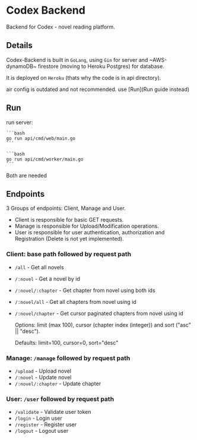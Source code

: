 # Codex Backend

Backend for Codex - novel reading platform.

## Details

Codex-Backend is built in `GoLang`, using `Gin` for server and ~AWS-dynamoDB~ firestore (moving to Heroku Postgres) for database.

It is deployed on `Heroku` (thats why the code is in api directory).

air config is outdated and not recommended. use [Run](Run guide instead)

## Run
run server:

    ```bash
    go run api/cmd/web/main.go
    ```

    ```bash
    go run api/cmd/worker/main.go
    ```

Both are needed

## Endpoints

3 Groups of endpoints: Client, Manage and User.

- Client is responsible for basic GET requests.
- Manage is responsible for Upload/Modification operations.
- User is responsible for user authentication, authorization and Registration (Delete is not yet implemented).

### Client: base path followed by request path
- `/all` - Get all novels
- `/:novel` - Get a novel by id
- `/:novel/:chapter` - Get chapter from novel using both ids
- `/:novel/all` - Get all chapters from novel using id
- `/:novel/chapter` - Get cursor paginated chapters from novel using id

    Options: limit (max 100), cursor (chapter index (integer)) and sort ("asc" || "desc").

    Defaults: limit=100, cursor=0, sort="desc"

### Manage: `/manage` followed by request path
- `/upload` - Upload novel
- `/:novel` - Update novel
- `/:novel/:chapter` - Update chapter

### User: `/user` followed by request path
- `/validate` - Validate user token
- `/login` - Login user
- `/register` - Register user
- `/logout` - Logout user
